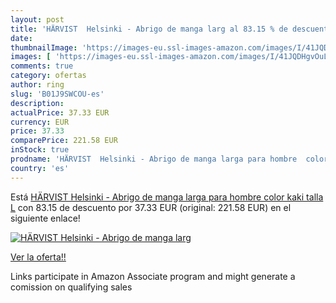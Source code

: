 ```yaml
---
layout: post
title: 'HÄRVIST  Helsinki - Abrigo de manga larg al 83.15 % de descuento'
date: 
thumbnailImage: 'https://images-eu.ssl-images-amazon.com/images/I/41JQDHgvOuL._SL200_.jpg'
images: [ 'https://images-eu.ssl-images-amazon.com/images/I/41JQDHgvOuL._SL200_.jpg' ]
comments: true
category: ofertas
author: ring
slug: 'B01J9SWCOU-es'
description:
actualPrice: 37.33 EUR
currency: EUR
price: 37.33
comparePrice: 221.58 EUR
inStock: true
prodname: 'HÄRVIST  Helsinki - Abrigo de manga larga para hombre  color kaki  talla L'
country: 'es'
---
```


Está [HÄRVIST  Helsinki - Abrigo de manga larga para hombre  color kaki  talla L](https://www.amazon.es/dp/B01J9SWCOU/?tag=tolees-21) con 83.15 de descuento por 37.33 EUR (original: 221.58 EUR) en el siguiente enlace!

[![HÄRVIST  Helsinki - Abrigo de manga larg](https://images-eu.ssl-images-amazon.com/images/I/41JQDHgvOuL._SL200_.jpg)](https://www.amazon.es/dp/B01J9SWCOU/?tag=tolees-21)

[Ver la oferta!!](https://www.amazon.es/dp/B01J9SWCOU/?tag=tolees-21)

Links participate in Amazon Associate program and might generate a comission on qualifying sales


